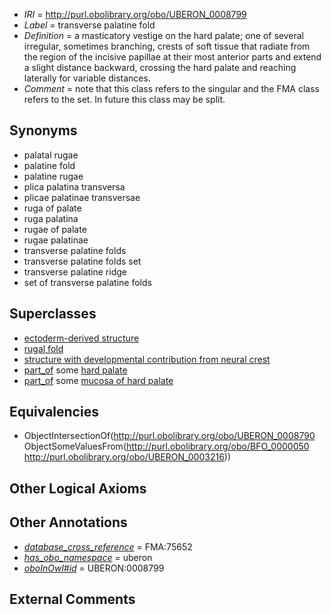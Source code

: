  * *IRI* = http://purl.obolibrary.org/obo/UBERON_0008799
 * *Label* = transverse palatine fold
 * *Definition* = a masticatory vestige on the hard palate; one of several irregular, sometimes branching, crests of soft tissue that radiate from the region of the incisive papillae at their most anterior parts and extend a slight distance backward, crossing the hard palate and reaching laterally for variable distances.
 * *Comment* = note that this class refers to the singular and the FMA class refers to the set. In future this class may be split.

## Synonyms

 * palatal rugae
 * palatine fold
 * palatine rugae
 * plica palatina transversa
 * plicae palatinae transversae
 * ruga of palate
 * ruga palatina
 * rugae of palate
 * rugae palatinae
 * transverse palatine folds
 * transverse palatine folds set
 * transverse palatine ridge
 * set of transverse palatine folds

## Superclasses

 * [ectoderm-derived structure](../../UBERON/21/UBERON_0004121.md)
 * [rugal fold](../../UBERON/90/UBERON_0008790.md)
 * [structure with developmental contribution from neural crest](../../UBERON/14/UBERON_0010314.md)
 * [part_of](../../BFO/50/BFO_0000050.md) some [hard palate](../../UBERON/16/UBERON_0003216.md)
 * [part_of](../../BFO/50/BFO_0000050.md) some [mucosa of hard palate](../../UBERON/46/UBERON_0005046.md)

## Equivalencies

 * ObjectIntersectionOf(<http://purl.obolibrary.org/obo/UBERON_0008790> ObjectSomeValuesFrom(<http://purl.obolibrary.org/obo/BFO_0000050> <http://purl.obolibrary.org/obo/UBERON_0003216>))

## Other Logical Axioms


## Other Annotations

 * *[database_cross_reference](../../ef/oboInOwl#hasDbXref.md)* = FMA:75652
 * *[has_obo_namespace](../../ce/oboInOwl#hasOBONamespace.md)* = uberon
 * *[oboInOwl#id](../../id/oboInOwl#id.md)* = UBERON:0008799

## External Comments

